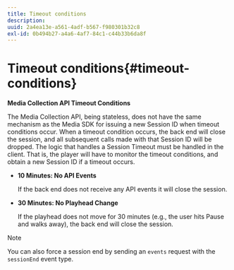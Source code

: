 ```yaml
---
title: Timeout conditions
description: 
uuid: 2a4ea13e-a561-4adf-b567-f980301b32c8
exl-id: 0b494b27-a4a6-4af7-84c1-c44b33b6da8f
---
```

# Timeout conditions{#timeout-conditions}

**Media Collection API Timeout Conditions** 

The Media Collection API, being stateless, does not have the same mechanism as the Media SDK for issuing a new Session ID when timeout conditions occur. When a timeout condition occurs, the back end will close the session, and all subsequent calls made with that Session ID will be dropped. The logic that handles a Session Timeout must be handled in the client. That is, the player will have to monitor the timeout conditions, and obtain a new Session ID if a timeout occurs.

* **10 Minutes: No API Events** 

   If the back end does not receive any API events it will close the session.
* **30 Minutes: No Playhead Change** 

   If the playhead does not move for 30 minutes (e.g., the user hits Pause and walks away), the back end will close the session.

>[!NOTE]
>
>You can also force a session end by sending an `events` request with the `sessionEnd` event type.

